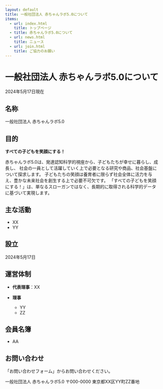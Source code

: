 ```yaml
---
layout: default
title: 一般社団法人 赤ちゃんラボ5.0について
items:
  - url: index.html
    title: トップページ
  - title: 赤ちゃんラボ5.0について
  - url: news.html
    title: ニュース
  - url: join.html
    title: ご協力のお願い
---
```


# 一般社団法人 赤ちゃんラボ5.0について

2024年5月17日現在

## 名称

一般社団法人 赤ちゃんラボ5.0

## 目的

**すべての子どもを笑顔にする！**

赤ちゃんラボ5.0は、発達認知科学的視座から、子どもたちが幸せに暮らし、成長し、
社会の一員として活躍していく上で必要となる研究や商品、社会基盤について探求します。
子どもたちの笑顔は養育者に限らず社会全体に活力を与え、豊かな未来社会を創生する上で必要不可欠です。
「すべての子どもを笑顔にする！」は、単なるスローガンではなく、長期的に取得される科学的データに基づいて実現します。

## 主な活動

- XX
- YY

## 設立

2024年5月17日

## 運営体制

- **代表理事**：XX
- **理事**

  - YY
  - ZZ

## 会員名簿

- AA

## お問い合わせ

「お問い合わせフォーム」からお問い合わせください。

一般社団法人 赤ちゃんラボ5.0
〒000-0000 東京都XX区YY町ZZ番地